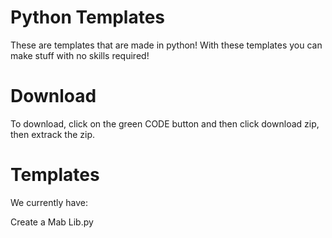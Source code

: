 # Python Templates

These are templates that are made in python! With these templates you can make stuff with no skills required!

 # Download
 To download, click on the green CODE button and then click download zip, then extrack the zip.

 # Templates
We currently have:

Create a Mab Lib.py